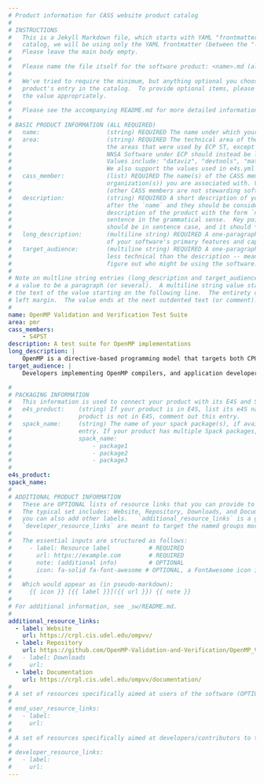 ```yaml
---
# Product information for CASS website product catalog
#
# INSTRUCTIONS
#   This is a Jekyll Markdown file, which starts with YAML "frontmatter." For the product 
#   catalog, we will be using only the YAML frontmatter (between the "---" seperators).  
#   Please leave the main body empty.  
#
#   Please name the file itself for the software product: <name>.md (all lowercase)
#
#   We've tried to require the minimum, but anything optional you choose to add will enrich your
#   product's entry in the catalog.  To provide optional items, please uncomment the keys and complete
#   the value appropriately.
#
#   Please see the accompanying README.md for more detailed information and guidance.
#
# BASIC PRODUCT INFORMATION (ALL REQUIRED)
#   name:                   (string) REQUIRED The name under which your product should appear in the catalog
#   area:                   (string) REQUIRED The technical area of the product.  For now, we are using
#                           the areas that were used by ECP ST, except that anything that was categorized as
#                           NNSA Software under ECP should instead be listed under the appropriate "real" area:
#                           Values include: "dataviz", "devtools", "mathlibs", "pmr", "sweco".
#                           We also support the values used in e4s.yml files, though we prefer those above. 
#   cass_member:            (list) REQUIRED The name(s) of the CASS member organization(s) (aka software stewardship
#                           organization(s)) you are associated with. Values include: "FASTMath", "PEOS", "RAPIDS", "S4PST", "STEP".
#                           (other CASS members are not stewarding software products, as far as we know: COLABS, CORSA, SWAS)
#   description:            (string) REQUIRED A short description of your software.  The `description` is always shown immediately 
#                           after the `name` and they should be considered together as, in effect constructing a sentence-length 
#                           description of the product with the form `name: desciption`.  However it does not need to be a complete 
#                           sentence in the grammatical sense.  Key points: The `description` should *not* repeat the `name`, it 
#                           should be in sentence case, and it should *not* end with a period.
#   long_description:       (multiline string) REQUIRED A one-paragraph description of your software. A brief, moderately technical description 
#                           of your software's primary features and capabilities.
#   target_audience:        (multiline string) REQUIRED A one-paragraph description of who should be interested in your software.  This should be
#                           less technical than the description -- meant to guide someone who's inexpert or just trying to 
#                           figure out who might be using the software.
#
# Note on multline string entries (long_description and target_audience): YAML supports a multiline string entry that allows 
# a value to be a paragraph (or several).  A multiline string value starts with a pipe ("|") following the colon of the key, with
# the text of the value starting on the following line.  The entirety of the value should be indented by 2-4 spaces from the
# left margin.  The value ends at the next outdented text (or comment).
#
name: OpenMP Validation and Verification Test Suite
area: pmr
cass_members:
    - S4PST 
description: A test suite for OpenMP implementations
long_description: |
    OpenMP is a directive-based programming model that targets both CPUs and accelerators with a goal to either run a given code on multicore platforms or to offload portions of the code to accelerators. The project builds validation and verification test suites to test the validity of the implementations, conformance to the standard specification and provide feedback to the standard organization.  We have been also exploring the usability of LLMs for automating tests generation. 
target_audience: |
    Developers implementing OpenMP compilers, and application developers seeking a better understanding of the OpenMP implementations they are using.

#
# PACKAGING INFORMATION
#   This information is used to connect your product with its E4S and Spack packages, if available.
#   e4s_product:    (string) If your product is in E4S, list its e4S name here (may be different than `name`). If your
#                   product is not in E4S, comment out this entry.
#   spack_name:     (string) The name of your spack package(s), if available.  If you don't have a Spack package, comment out this
#                   entry. If your product has multiple Spack packages, list them using YAML list syntax:
#                   spack_name:
#                       - package1
#                       - package2
#                       - package3
#
e4s_product: 
spack_name:  
#
# ADDITIONAL PRODUCT INFORMATION
#   These are OPTIONAL lists of resource links that you can provide to make your catalog entry more useful.
#   The typical set includes: Website, Repository, Downloads, and Documentation, but all of these are optional, and
#   you can also add other labels.   `additional_resource_links` is a general category; `end_user_resource_links` and
#   `developer_resource_links` are meant to target the named groups more specifically.  Use them as you like.
#
#   The essential inputs are structured as follows:
#     - label: Resource label           # REQUIRED
#       url: https://example.com        # REQUIRED
#       note: (additional info)         # OPTIONAL
#       icon: fa-solid fa-font-awesome # OPTIONAL, a FontAwesome icon identifier
#
#   Which would appear as (in pseudo-markdown):
#     {{ icon }} [{{ label }}]({{ url }}) {{ note }}
#
# For additional information, see _sw/README.md.
#
additional_resource_links:
  - label: Website
    url: https://crpl.cis.udel.edu/ompvv/
  - label: Repository
    url: https://github.com/OpenMP-Validation-and-Verification/OpenMP_VV
#   - label: Downloads
#     url: 
  - label: Documentation
    url: https://crpl.cis.udel.edu/ompvv/documentation/
#
# A set of resources specifically aimed at users of the software (OPTIONAL)
#
# end_user_resource_links:
#   - label: 
#     url: 
#
# A set of resources specifically aimed at developers/contributors to the software (OPTIONAL)
#
# developer_resource_links:
#   - label: 
#     url: 
---
```


